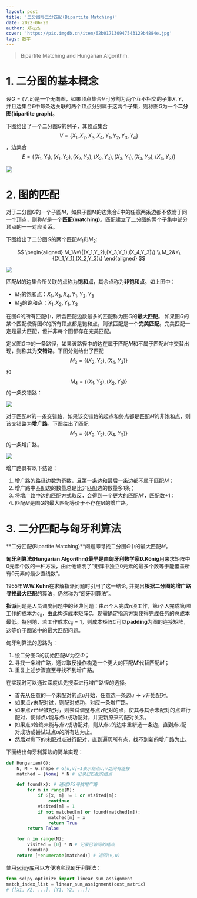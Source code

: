 ```yaml
---
layout: post
title: '二分图与二分匹配(Bipartite Matching)'
date: 2022-06-20
author: 郑之杰
cover: 'https://pic.imgdb.cn/item/62b017130947543129b4884e.jpg'
tags: 数学
---
```


> Bipartite Matching and Hungarian Algorithm.

# 1. 二分图的基本概念

设$G=(V,E)$是一个无向图，如果顶点集合$V$可分割为两个互不相交的子集$X,Y$，并且边集合$E$中每条边关联的两个顶点分别属于这两个子集，则称图$G$为一个**二分图(bipartite graph)**。

下图给出了一个二分图$G$的例子，其顶点集合$$V=\{X_1,X_2,X_3,X_4,Y_1,Y_2,Y_3,Y_4\}$$，边集合$$E=\{(X_1,Y_1),(X_1,Y_2),(X_2,Y_2),(X_2,Y_3),(X_3,Y_1),(X_3,Y_2),(X_4,Y_3)\}$$

![](https://pic.imgdb.cn/item/62b016ec0947543129b44eee.jpg)


# 2. 图的匹配

对于二分图$G$的一个子图$M$，如果子图$M$的边集合$E$中的任意两条边都不依附于同一个顶点，则称$M$是一个**匹配(matching)**。匹配建立了二分图的两个子集中部分顶点的一一对应关系。

下图给出了二分图$G$的两个匹配$M_1$和$M_2$:

$$ \begin{aligned} M_1&=\{(X_1,Y_2),(X_3,Y_1),(X_4,Y_3)\} \\ M_2&=\{(X_1,Y_1),(X_2,Y_3)\} \end{aligned} $$

![](https://pic.imgdb.cn/item/62b016cc0947543129b421b2.jpg)

匹配$M$的边集合所关联的点称为**饱和点**，其余点称为**非饱和点**。如上图中：
- $M_1$的饱和点：$X_1,X_3,X_4,Y_1,Y_2,Y_3$
- $M_2$的饱和点：$X_1,X_2,Y_1,Y_3$

在图$G$的所有匹配中，所含匹配边数最多的匹配称为图$G$的**最大匹配**。
如果图$G$的某个匹配使得图$G$的所有顶点都是饱和点，则该匹配是一个**完美匹配**。完美匹配一定是最大匹配，但并非每个图都存在完美匹配。

定义图$G$中的一条路径，如果该路径中的边在属于匹配$M$和不属于匹配$M$中交替出现，则称其为**交错路**。下图分别给出了匹配$$M_3=\{(X_2,Y_2),(X_4,Y_3)\}$$和$$M_4=\{(X_1,Y_2),(X_2,Y_3)\}$$的一条交错路：

![](https://pic.imgdb.cn/item/62b017070947543129b476be.jpg)

对于匹配$M$的一条交错路，如果该交错路的起点和终点都是匹配$M$的非饱和点，则该交错路为**增广路**。下图给出了匹配$$M_3=\{(X_2,Y_2),(X_4,Y_3)\}$$的一条增广路。

![](https://pic.imgdb.cn/item/62b017130947543129b4884e.jpg)

增广路具有以下结论：
1. 增广路的路径边数为奇数，且第一条边和最后一条边都不属于匹配$M$；
2. 增广路中匹配边的数量总是比非匹配边的数量多$1$条；
3. 将增广路中边的匹配方式取反，会得到一个更大的匹配$M'$，匹配数$+1$；
4. 匹配$M$是图$G$的最大匹配等价于不存在$M$的增广路。

# 3. 二分匹配与匈牙利算法

**二分匹配(Bipartite Matching)**问题即寻找二分图$G$中的最大匹配$M$。

**匈牙利算法(Hungarian Algorithm)**最早是由匈牙利数学家**D.Kőnig**用来求矩阵中$0$元素个数的一种方法，由此他证明了“矩阵中独立$0$元素的最多个数等于能覆盖所有$0$元素的最少直线数”。

1955年**W.W.Kuhn**在求解指派问题时引用了这一结论, 并提出**根据二分图的增广路寻找最大匹配**的算法，仍然称为“匈牙利算法”。

**指派**问题是人员调度问题中的经典问题：由$m$个人完成$n$项工作，第$i$个人完成第$j$项工作的成本为$c_{ij}$，由此构造成本矩阵$C$。现需确定指派方案使得完成任务的总成本最低。特别地，若工作成本$c_{ij}=1$，则成本矩阵$C$可以**padding**为图的连接矩阵，这等价于图论中的最大匹配问题。

匈牙利算法的思路为：
1. 设二分图$G$的初始匹配$M$为空$\Phi$；
2. 寻找一条增广路，通过取反操作构造一个更大的匹配$M'$代替匹配$M$；
3. 重复上述步骤直至寻找不到增广路。

在实现时可以通过深度优先搜索进行增广路径的选择。
- 首先从任意的一个未配对的点$u$开始，任意选一条边$u\to v$开始配对。
- 如果点$v$未配对过，则配对成功，对应一条增广路。
- 如果点$v$已经被配对，则尝试调整与点$v$配对的点，使其与其余未配对的点进行配对，使得点$v$能与点$u$成功配对，并更新原来的配对关系。
- 如果点$u$始终未能与点$v$成功配对，则从点$u$的边中重新选一条边，直到点$u$配对成功或尝试过点$u$的所有边为止。
- 然后对剩下的未配对点进行配对，直到遍历所有点，找不到新的增广路为止。

下面给出匈牙利算法的简单实现：

```python
def Hungarian(G):
    N, M = G.shape # G[u,v]=1表示结点u,v之间有连接
    matched = [None] * N # 记录已匹配的结点

    def found(x): # 通过DFS寻找增广路
        for m in range(M):
            if G[x, m] != 1 or visited[m]:
                continue
            visited[m] = 1
            if not matched[m] or found(matched[m]):
                matched[m] = x
                return True
        return False

    for n in range(N):
        visited = [0] * N # 记录已访问的结点
        found(n)
    return [*enumerate(matched)] # 返回(v,u)
```

使用[scipy库](https://docs.scipy.org/doc/scipy/reference/generated/scipy.optimize.linear_sum_assignment.html#scipy.optimize.linear_sum_assignment)可以方便地实现匈牙利算法：

```python
from scipy.optimize import linear_sum_assignment
match_index_list = linear_sum_assignment(cost_matrix)
# ([X1, X2, ...], [Y1, Y2, ...])
```

